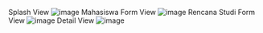 Splash View 
![image](https://github.com/user-attachments/assets/a78fbad7-41ad-449a-8c75-6b78b1ee17d4)
Mahasiswa Form View 
![image](https://github.com/user-attachments/assets/08ae8be1-ba72-41cc-88e3-4e2547b69454)
Rencana Studi Form View 
![image](https://github.com/user-attachments/assets/19e4ff67-71f6-4791-bbbb-bce5c2e50b8a)
Detail View 
![image](https://github.com/user-attachments/assets/992c3c38-b6ce-4e08-b020-50615c83deeb)
